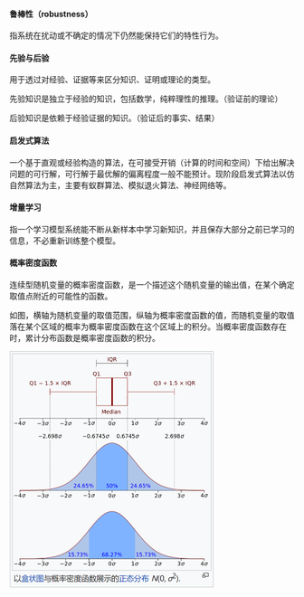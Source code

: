 #### 鲁棒性（robustness）

指系统在扰动或不确定的情况下仍然能保持它们的特性行为。



#### 先验与后验

用于透过对经验、证据等来区分知识、证明或理论的类型。

先验知识是独立于经验的知识，包括数学，纯粹理性的推理。（验证前的理论）

后验知识是依赖于经验证据的知识。（验证后的事实、结果）



#### 启发式算法

一个基于直观或经验构造的算法，在可接受开销（计算的时间和空间）下给出解决问题的可行解，可行解于最优解的偏离程度一般不能预计。现阶段启发式算法以仿自然算法为主，主要有蚁群算法、模拟退火算法、神经网络等。



#### 增量学习

指一个学习模型系统能不断从新样本中学习新知识，并且保存大部分之前已学习的信息，不必重新训练整个模型。





#### 概率密度函数

连续型随机变量的概率密度函数，是一个描述这个随机变量的输出值，在某个确定取值点附近的可能性的函数。

如图，横轴为随机变量的取值范围，纵轴为概率密度函数的值，而随机变量的取值落在某个区域的概率为概率密度函数在这个区域上的积分。当概率密度函数存在时，累计分布函数是概率密度函数的积分。

<img src="概率密度函数.png" style="zoom:50%;" />









